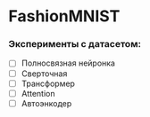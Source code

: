 # FashionMNIST

### Эксперименты с датасетом:

- [ ] Полносвязная нейронка
- [ ] Сверточная
- [ ] Трансформер
- [ ] Attention
- [ ] Автоэнкодер
